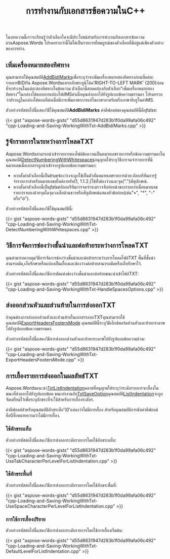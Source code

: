 ﻿---
title: การทำงานกับเอกสารข้อความในC++
second_title: Aspose.WordsสำหรับC++
articleTitle: การทำงานกับเอกสารข้อความ
linktitle: การทำงานกับเอกสารข้อความ
description: "ขั้นสูงTXTการประมวลผลเอกสาร,รายการ,BiDi,ส่วนหัว/ส่วนท้าย,โดยใช้C++."
type: docs
weight: 430
url: /th/cpp/working-with-text-document/
---

ในบทความนี้เราจะเรียนรู้ว่าตัวเลือกใดจะมีประโยชน์สำหรับการทำงานกับเอกสารข้อความผ่านAspose.Words โปรดทราบว่านี้ไม่ได้เป็นรายการที่สมบูรณ์ของตัวเลือกที่มีอยู่แต่เพียงตัวอย่างของการทำง.

## เพิ่มเครื่องหมายสองทิศทาง

คุณสามารถใช้คุณสมบัติ[AddBidiMarks](https://reference.aspose.com/words/cpp/aspose.words.saving/txtsaveoptions/get_addbidimarks/)เพื่อระบุว่าจะเพิ่มเครื่องหมายสองทิศทางก่อนที่แต่ละรายการBiDiรัน Aspose.Wordsแทรกอักขระยูนิโค้ด'RIGHT-TO-LEFT MARK' (200)ก่อนที่จะทำงานในแต่ละสองทิศทางในข้อความ ตัวเลือกนี้สอดคล้องกับตัวเลือก"เพิ่มเครื่องหมายสองทิศทาง"ในกล่องโต้ตอบการแปลงไฟล์MSคำเมื่อคุณส่งออกไปยังรูปแบบข้อความธรรมดา โปรดทราบว่าปรากฏในกล่องโต้ตอบก็ต่อเมื่อมีการเพิ่มภาษาการแก้ไขภาษาอาหรับหรือภาษาฮิบรูในคำMS.

ตัวอย่างรหัสต่อไปนี้แสดงวิธีใช้คุณสมบัติ**AddBidiMarks** ค่าดีฟอลต์ของคุณสมบัตินี้คือ*false*:

{{< gist "aspose-words-gists" "d55d8631947d283b1f0da99afa06c492" "cpp-Loading-and-Saving-WorkingWithTxt-AddBidiMarks.cpp" >}}

## รู้จักรายการในระหว่างการโหลดTXT

Aspose.Wordsสามารถนำเข้ารายการของไฟล์ข้อความเป็นหมายเลขรายการหรือข้อความธรรมดาใน คุณสมบัติ[DetectNumberingWithWhitespaces](https://reference.aspose.com/words/cpp/aspose.words.loading/txtloadoptions/get_detectnumberingwithwhitespaces/)อนุญาตให้ระบุวิธีการจดจำรายการที่มีหมายเลขเมื่อเอกสารถูกนำเข้าจากรูปแบบข้อความธรรมดา:

* หากตั้งค่าตัวเลือกนี้เป็น*true*ช่องว่างจะถูกใช้เป็นตัวคั่นหมายเลขรายการด้วย:อัลกอริทึมการรู้จำรายการสำหรับหมายเลขสไตล์อาหรับ(1, 1.1.2.)ใช้ทั้งช่องว่างและจุด(".")สัญลักษณ์.
* หากตั้งค่าตัวเลือกนี้เป็น*false*อัลกอริทึมการจดจำจะตรวจจับย่อหน้าของรายการเมื่อหมายเลขรายการจบลงด้วยจุดใดจุดวงเล็บด้านขวาหรือสัญลักษณ์แสดงหัวข้อย่อย(เช่น"•", "*", "-" หรือ"o").

ตัวอย่างรหัสต่อไปนี้แสดงวิธีใช้คุณสมบัตินี้:

{{< gist "aspose-words-gists" "d55d8631947d283b1f0da99afa06c492" "cpp-Loading-and-Saving-WorkingWithTxt-DetectNumberingWithWhitespaces.cpp" >}}

## วิธีการจัดการช่องว่างชั้นนำและต่อท้ายระหว่างการโหลดTXT

คุณสามารถควบคุมวิธีการจัดการช่องว่างชั้นนำและต่อท้ายระหว่างการโหลดไฟล์TXT พื้นที่ชั้นนำสามารถตัด,เก็บรักษาหรือแปลงเป็นเยื้องและช่องว่างต่อท้ายสามารถตัดหรือเก็บรักษาไว้.

ตัวอย่างรหัสต่อไปนี้แสดงวิธีการตัดแต่งช่องว่างชั้นนำและต่อท้ายขณะนำเข้าไฟล์TXT:

{{< gist "aspose-words-gists" "d55d8631947d283b1f0da99afa06c492" "cpp-Loading-and-Saving-WorkingWithTxt-HandleSpacesOptions.cpp" >}}

## ส่งออกส่วนหัวและส่วนท้ายในการส่งออกTXT

ถ้าคุณต้องการส่งออกส่วนหัวและส่วนท้ายในเอกสารออกTXTคุณสามารถใช้คุณสมบัติ[ExportHeadersFootersMode](https://reference.aspose.com/words/cpp/aspose.words.saving/txtsaveoptionsbase/get_exportheadersfootersmode/) คุณสมบัตินี้ระบุวิธีเอ็กซ์พอร์ตส่วนหัวและท้ายกระดาษไปยังรูปแบบข้อความธรรมดา.

ตัวอย่างรหัสต่อไปนี้แสดงวิธีการส่งออกส่วนหัวและท้ายกระดาษไปยังรูปแบบข้อความล้วน:

{{< gist "aspose-words-gists" "d55d8631947d283b1f0da99afa06c492" "cpp-Loading-and-Saving-WorkingWithTxt-ExportHeadersFootersMode.cpp" >}}

## การเยื้องรายการส่งออกในผลลัพธ์TXT

Aspose.Wordsแนะนำ[TxtListIndentation](https://reference.aspose.com/words/cpp/aspose.words.saving/txtlistindentation/)คลาสที่อนุญาตให้ระบุว่าระดับรายการจะเยื้องในขณะที่ส่งออกไปยังรูปแบบข้อค ขณะทำงานกับ[TxtSaveOption](https://reference.aspose.com/words/cpp/aspose.words.saving/txtsaveoptions/)คุณสมบัติ[ListIndentation](https://reference.aspose.com/words/cpp/aspose.words.saving/txtsaveoptions/get_listindentation/)จะถูกจัดเตรียมไว้เพื่อระบุอักขระที่จะใช้สำหรับการเยื้องระดับร.

ค่าดีฟอลต์สำหรับคุณสมบัติอักขระคือ'\0'แสดงว่าไม่มีการเยื้อง สำหรับคุณสมบัติการนับค่าดีฟอลต์คือ0ซึ่งหมายความว่าไม่มีการเยื้อง.

### ใช้อักขระแท็บ

ตัวอย่างรหัสต่อไปนี้แสดงวิธีการส่งออกระดับรายการโดยใช้อักขระแท็บ:

{{< gist "aspose-words-gists" "d55d8631947d283b1f0da99afa06c492" "cpp-Loading-and-Saving-WorkingWithTxt-UseTabCharacterPerLevelForListIndentation.cpp" >}}

### ใช้อักขระพื้นที่

ตัวอย่างรหัสต่อไปนี้แสดงวิธีการส่งออกระดับรายการโดยใช้อักขระพื้นที่:

{{< gist "aspose-words-gists" "d55d8631947d283b1f0da99afa06c492" "cpp-Loading-and-Saving-WorkingWithTxt-UseSpaceCharacterPerLevelForListIndentation.cpp" >}}

### การใช้การเยื้องปริยาย

ตัวอย่างรหัสต่อไปนี้แสดงวิธีการส่งออกระดับรายการโดยใช้การเยื้องเริ่มต้น:

{{< gist "aspose-words-gists" "d55d8631947d283b1f0da99afa06c492" "cpp-Loading-and-Saving-WorkingWithTxt-DefaultLevelForListIndentation.cpp" >}}
